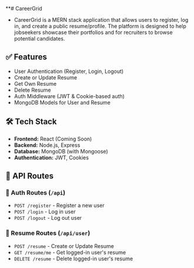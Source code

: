 
**# CareerGrid

- CareerGrid is a MERN stack application that allows users to register, log in, and create a public resume/profile. The platform is designed to help jobseekers showcase their portfolios and for recruiters to browse potential candidates.


## ✅ Features

- User Authentication (Register, Login, Logout)
- Create or Update Resume
- Get Own Resume
- Delete Resume
- Auth Middleware (JWT & Cookie-based auth)
- MongoDB Models for User and Resume 


## 🛠️ Tech Stack

- **Frontend:** React (Coming Soon)
- **Backend:** Node.js, Express
- **Database:** MongoDB (with Mongoose)
- **Authentication:** JWT, Cookies

## 📡 API Routes

### 🔐 Auth Routes (`/api`)
- `POST /register` - Register a new user
- `POST /login` - Log in user
- `POST /logout` - Log out user

### 📄 Resume Routes (`/api/user`)
- `POST /resume` - Create or Update Resume
- `GET /resume/me` - Get logged-in user's resume
- `DELETE /resume` - Delete logged-in user's resume
